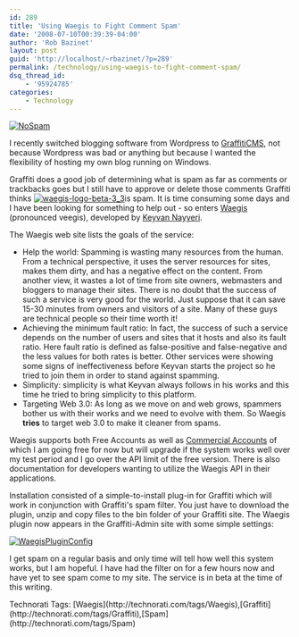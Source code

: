 ```yaml
---
id: 289
title: 'Using Waegis to Fight Comment Spam'
date: '2008-07-10T00:39:39-04:00'
author: 'Rob Bazinet'
layout: post
guid: 'http://localhost/~rbazinet/?p=289'
permalink: /technology/using-waegis-to-fight-comment-spam/
dsq_thread_id:
    - '95924785'
categories:
    - Technology
---
```


[![NoSpam](http://accidentaltechnologist.com/files/media/image/WindowsLiveWriter/UsingWaegistoFightCommentSpam_1397E/NoSpam_thumb.jpg)](http://accidentaltechnologist.com/files/media/image/WindowsLiveWriter/UsingWaegistoFightCommentSpam_1397E/NoSpam_2.jpg)

I recently switched blogging software from Wordpress to [GraffitiCMS](http://graffiticms.com/), not because Wordpress was bad or anything but because I wanted the flexibility of hosting my own blog running on Windows.

Graffiti does a good job of determining what is spam as far as comments or trackbacks goes but I still have to approve or delete those comments Graffiti thinks [![waegis-logo-beta-3_3](http://accidentaltechnologist.com/files/media/image/WindowsLiveWriter/UsingWaegistoFightCommentSpam_1397E/waegis-logo-beta-3_3_thumb.png)](http://accidentaltechnologist.com/files/media/image/WindowsLiveWriter/UsingWaegistoFightCommentSpam_1397E/waegis-logo-beta-3_3_2.png)is spam. It is time consuming some days and I have been looking for something to help out - so enters [Waegis](http://waegis.com/) (pronounced veegis), developed by [Keyvan Nayyeri](http://nayyeri.net/).

The Waegis web site lists the goals of the service:

- Help the world: Spamming is wasting many resources from the human. From a technical perspective, it uses the server resources for sites, makes them dirty, and has a negative effect on the content. From another view, it wastes a lot of time from site owners, webmasters and bloggers to manage their sites. There is no doubt that the success of such a service is very good for the world. Just suppose that it can save 15-30 minutes from owners and visitors of a site. Many of these guys are technical people so their time worth it!
- Achieving the minimum fault ratio: In fact, the success of such a service depends on the number of users and sites that it hosts and also its fault ratio. Here fault ratio is defined as false-positive and false-negative and the less values for both rates is better. Other services were showing some signs of ineffectiveness before Keyvan starts the project so he tried to join them in order to stand against spamming.
- Simplicity: simplicity is what Keyvan always follows in his works and this time he tried to bring simplicity to this platform.
- Targeting Web 3.0: As long as we move on and web grows, spammers bother us with their works and we need to evolve with them. So Waegis **tries** to target web 3.0 to make it cleaner from spams.


Waegis supports both Free Accounts as well as [Commercial Accounts](http://waegis.com/commercial-use/) of which I am going free for now but will upgrade if the system works well over my test period and I go over the API limit of the free version. There is also documentation for developers wanting to utilize the Waegis API in their applications.

Installation consisted of a simple-to-install plug-in for Graffiti which will work in conjunction with Graffiti's spam filter. You just have to download the plugin, unzip and copy files to the bin folder of your Graffiti site. The Waegis plugin now appears in the Graffiti-Admin site with some simple settings:

[![WaegisPluginConfig](http://accidentaltechnologist.com/files/media/image/WindowsLiveWriter/UsingWaegistoFightCommentSpam_1397E/WaegisPluginConfig_thumb.jpg)](http://accidentaltechnologist.com/files/media/image/WindowsLiveWriter/UsingWaegistoFightCommentSpam_1397E/WaegisPluginConfig_2.jpg)

I get spam on a regular basis and only time will tell how well this system works, but I am hopeful. I have had the filter on for a few hours now and have yet to see spam come to my site. The service is in beta at the time of this writing.

<div class="wlWriterSmartContent" id="scid:0767317B-992E-4b12-91E0-4F059A8CECA8:d91d4d05-df8a-48b1-813b-fdbf8d9d6a39" style="padding-right: 0px; display: inline; padding-left: 0px; padding-bottom: 0px; margin: 0px; padding-top: 0px">Technorati Tags: [Waegis](http://technorati.com/tags/Waegis),[Graffiti](http://technorati.com/tags/Graffiti),[Spam](http://technorati.com/tags/Spam)</div>